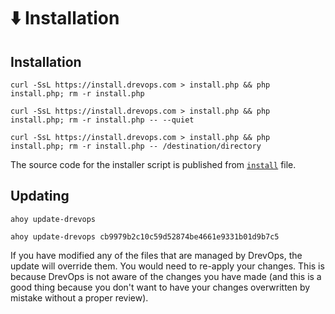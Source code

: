 # ⬇️ Installation

## Installation

```shell title="Install using interactive prompt"
curl -SsL https://install.drevops.com > install.php && php install.php; rm -r install.php
```

[//]: # (@TODO Add recording of the installation process)

```shell title="Quiet installation"
curl -SsL https://install.drevops.com > install.php && php install.php; rm -r install.php -- --quiet
```

```shell title="Installation into a specific directory"
curl -SsL https://install.drevops.com > install.php && php install.php; rm -r install.php -- /destination/directory
```

The source code for the installer script is published from [`install`](../../../../.drevops/installer/install) file.

## Updating

```shell title="Update to the latest version"
ahoy update-drevops
```

```shell title="Update to the specific commit"
ahoy update-drevops cb9979b2c10c59d52874be4661e9331b01d9b7c5
```

If you have modified any of the files that are managed by DrevOps, the update
will override them. You would need to re-apply your changes. This is because
DrevOps is not aware of the changes you have made (and this is a good thing
because you don't want to have your changes overwritten by mistake without a
proper review).
